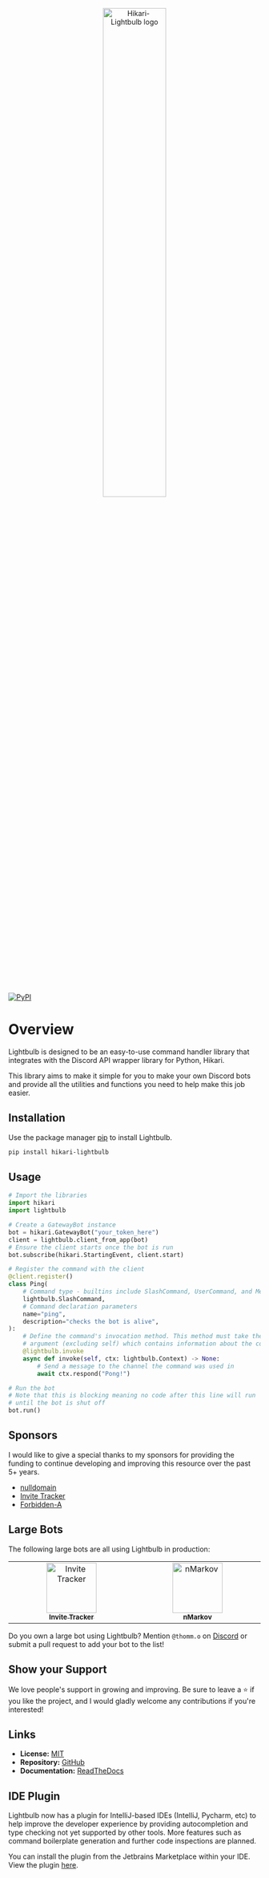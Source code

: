 <p align="center">
    <picture>
        <source media="(prefers-color-scheme: dark)" srcset="/docs/source/_static/lightbulb_logo_dark.svg">
        <source media="(prefers-color-scheme: light)" srcset="/docs/source/_static/lightbulb_logo_light.svg">
        <img alt="Hikari-Lightbulb logo" src="https://raw.githubusercontent.com/tandemdude/hikari-lightbulb/refs/heads/master/docs/source/_static/lightbulb_logo_light.svg" width="50%">
    </picture>
</p>

[![PyPI](https://img.shields.io/pypi/v/hikari-lightbulb)](https://pypi.org/project/hikari-lightbulb)

# Overview
Lightbulb is designed to be an easy-to-use command handler library that integrates with the
Discord API wrapper library for Python, Hikari.

This library aims to make it simple for you to make your own Discord bots and provide
all the utilities and functions you need to help make this job easier.

## Installation
Use the package manager [pip](https://pip.pypa.io/en/stable/) to install Lightbulb.

```bash
pip install hikari-lightbulb
```

## Usage
```python
# Import the libraries
import hikari
import lightbulb

# Create a GatewayBot instance
bot = hikari.GatewayBot("your_token_here")
client = lightbulb.client_from_app(bot)
# Ensure the client starts once the bot is run
bot.subscribe(hikari.StartingEvent, client.start)

# Register the command with the client
@client.register()
class Ping(
    # Command type - builtins include SlashCommand, UserCommand, and MessageCommand
    lightbulb.SlashCommand,
    # Command declaration parameters
    name="ping",
    description="checks the bot is alive",
):
    # Define the command's invocation method. This method must take the context as the first
    # argument (excluding self) which contains information about the command invocation.
    @lightbulb.invoke
    async def invoke(self, ctx: lightbulb.Context) -> None:
        # Send a message to the channel the command was used in
        await ctx.respond("Pong!")

# Run the bot
# Note that this is blocking meaning no code after this line will run
# until the bot is shut off
bot.run()
```

## Sponsors

I would like to give a special thanks to my sponsors for providing the funding to continue developing and improving
this resource over the past 5+ years.

- [nulldomain](https://github.com/null-domain)
- [Invite Tracker](https://invite-tracker.com)
- [Forbidden-A](https://github.com/Forbidden-A)

## Large Bots

The following large bots are all using Lightbulb in production:

<table>
    <tbody>
        <tr>
            <td align="center" valign="top" width="14.28%"><a href="https://invite-tracker.com"><img src="https://cdn.invite-tracker.com/logo.png" width="100px;" height="100px;" alt="Invite Tracker"/><br /><sub><b>Invite Tracker</b></sub></a></td>
            <td align="center" valign="top" width="14.28%"><a href="https://nmarkov.xyz"><img src="https://nmarkov.xyz/logo.png" width="100px;" height="100px;" alt="nMarkov"/><br /><sub><b>nMarkov</b></sub></a></td>
        </tr>
    </tbody>
</table>

Do you own a large bot using Lightbulb? Mention `@thomm.o` on [Discord](https://discord.gg/hikari) or submit a pull request to add your bot to the list!

## Show your Support

We love people's support in growing and improving. Be sure to leave a ⭐️ if you like the project, and I would gladly welcome
any contributions if you're interested!

## Links
- **License:** [MIT](https://choosealicense.com/licenses/mit/)
- **Repository:** [GitHub](https://github.com/tandemdude/hikari-lightbulb)
- **Documentation:** [ReadTheDocs](https://hikari-lightbulb.readthedocs.io/en/latest/)

## IDE Plugin

Lightbulb now has a plugin for IntelliJ-based IDEs (IntelliJ, Pycharm, etc) to help improve the developer experience 
by providing autocompletion and type checking not yet supported by other tools. More features such as command 
boilerplate generation and further code inspections are planned.

You can install the plugin from the Jetbrains Marketplace within your IDE. View the plugin 
[here](https://plugins.jetbrains.com/plugin/24669-hikari-lightbulb-support).
